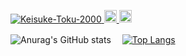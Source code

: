 <p align="left"> 
  <a href="https://github.com/Keisuke-Toku-2000/Keisuke-Toku-2000/">
    <img src="https://komarev.com/ghpvc/?username=Keisuke-Toku-2000" alt="Keisuke-Toku-2000" />
  </a>
  <a href="http://twitter.com/yutkat">
    <img height="20" src="https://img.shields.io/twitter/follow/keisuke2000_?label=Twitter&logo=twitter&style=flat" />
  </a>
  <a href="https://github.com/Keisuke-Toku-2000">
    <img height="20" src="https://img.shields.io/github/followers/Keisuke-Toku-2000?label=follow&logo=github&style=flat" />
  </a>
 </p>
 
<div>
  
![Anurag's GitHub stats](https://github-readme-stats.vercel.app/api?username=Keisuke-Toku-2000&count_private=true&show_icons=true&theme=cobalt)
   　[![Top Langs](https://github-readme-stats.vercel.app/api/top-langs/?username=Keisuke-Toku-2000&langs_count=8&theme=cobalt&layout=compact)](https://github.com/anuraghazra/github-readme-stats)

  
</div>




